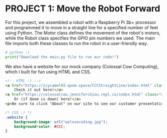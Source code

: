 # PROJECT 1: Move the Robot Forward
For this project, we assembled a robot with a Raspberry Pi 3b+ processor and programmed it to move in a straight line for a specified number of feet using Python. The Motor class defines the movement of the robot's motors, while the Robot class specifies the GPIO pin numbers we used. The main file imports both these classes to run the robot in a user-friendly way. 

```python
# python :)
print("Download the main.py file to run our code!")
```

We also have a website for our mock company (Colossal Cow Computing), which I built for fun using HTML and CSS.

```html
<!-- HTML :) -->
<a href="https://icycamel93.qoom.space/CCCStraightLine/index.html" class="website">
    Check it out here!</a>
<a href="https://colossalcow.jenniferchiou.repl.co/index.html" class="website">
    Or (if Qoom is down) here!</a>
<p>Be sure to click "About" on our site to see our customer presentation!</p>
```

```css
/* CSS :) */
.website {
    background-image: url("welovecoding.jpg");
    background-color: #CCC;
}
```
